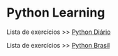 # Python Learning
Lista de exercícios >> [Python Diário](https://pythondiario.com/2013/05/ejercicios-en-python-parte-1.html) 

Lista de exercícios >> [Python Brasil](https://wiki.python.org.br/ListaDeExercicios)

